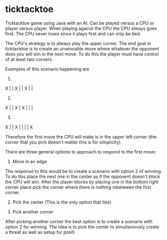 # ticktacktoe
Ticktacktoe game using Java with an AI. Can be played versus a CPU or player versus player.
When playing against the CPU the CPU always goes first. The CPU never loses since it plays first and can only be tied.

The CPU's strategy is to always play the upper corner. The end goal in ticktacktoe is to create an unwinnable move where whatever the opponent does 
you will win in the next move. To do this the player must have control of at least two corners.

Examples of this scenario happening are 

1.

X |   | X
  |   |
X |   |

2.
X |   | X
  | X |
  |   |
  
3.
X |   | X
  |   |
  |   | X

Therefore the first move the CPU will make is in the upper left corner (the corner that you pick doesn't matter this is for simplicity).

There are three general options to approach to respond to the first move:

1. Move in an edge

The response to this would be to create a scenario with option 2 of winning. To do this place the next one in the center as if the opponent doesn't block the CPU will win. After the player blocks by placing one in the bottom right corner place pick the corner where there is nothing inbetween the first corner. 


2. Pick the center (This is the only option that ties)


3. Pick another corner

After picking another corner the best option is to create a scenario with option 2 for winning. The idea is to pick the center to simultaniously create a threat 
as well as setup for positi
